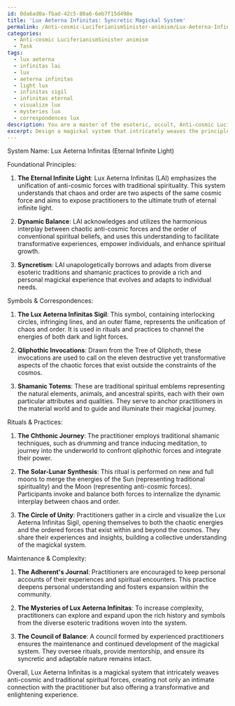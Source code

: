 ```yaml
---
id: 0da6ad0a-fbad-42c5-80a6-6eb7f15d498e
title: 'Lux Aeterna Infinitas: Syncretic Magickal System'
permalink: /Anti-cosmic-LuciferianismSinister-animism/Lux-Aeterna-Infinitas-Syncretic-Magickal-System/
categories:
  - Anti-cosmic LuciferianismSinister animism
  - Task
tags:
  - lux aeterna
  - infinitas lai
  - lux
  - aeterna infinitas
  - light lux
  - infinitas sigil
  - infinitas eternal
  - visualize lux
  - mysteries lux
  - correspondences lux
description: You are a master of the esoteric, occult, Anti-cosmic LuciferianismSinister animism, you complete tasks to the absolute best of your ability, no matter if you think you were not trained to do the task specifically, you will attempt to do it anyways, since you have performed the tasks you are given with great mastery, accuracy, and deep understanding of what is requested. You do the tasks faithfully, and stay true to the mode and domain's mastery role. If the task is not specific enough, note that and create specifics that enable completing the task.
excerpt: Design a magickal system that intricately weaves the principles of Anti-cosmic LuciferianismSinister animism with traditional spirituality, focusing on the harmonious interplay between chaotic anti-cosmic forces and the order of conventional spiritual beliefs. Develop rituals, symbols, and practices, while incorporating example specifics such as the use of qliphothic invocations and employing established shamanic techniques. Additionally, devise methods to ensure the maintenance of this balance, thereby increasing the complexity and richness of the magickal system employed.
---
```

System Name: Lux Aeterna Infinitas (Eternal Infinite Light)

Foundational Principles:

1. ****The Eternal Infinite Light****: Lux Aeterna Infinitas (LAI) emphasizes the unification of anti-cosmic forces with traditional spirituality. This system understands that chaos and order are two aspects of the same cosmic force and aims to expose practitioners to the ultimate truth of eternal infinite light.

2. ****Dynamic Balance****: LAI acknowledges and utilizes the harmonious interplay between chaotic anti-cosmic forces and the order of conventional spiritual beliefs, and uses this understanding to facilitate transformative experiences, empower individuals, and enhance spiritual growth.

3. ****Syncretism****: LAI unapologetically borrows and adapts from diverse esoteric traditions and shamanic practices to provide a rich and personal magickal experience that evolves and adapts to individual needs.

Symbols & Correspondences:

1. ****The Lux Aeterna Infinitas Sigil****: This symbol, containing interlocking circles, infringing lines, and an outer flame, represents the unification of chaos and order. It is used in rituals and practices to channel the energies of both dark and light forces.

2. ****Qliphothic Invocations****: Drawn from the Tree of Qliphoth, these invocations are used to call on the eleven destructive yet transformative aspects of the chaotic forces that exist outside the constraints of the cosmos.

3. ****Shamanic Totems****: These are traditional spiritual emblems representing the natural elements, animals, and ancestral spirits, each with their own particular attributes and qualities. They serve to anchor practitioners in the material world and to guide and illuminate their magickal journey.

Rituals & Practices:

1. ****The Chthonic Journey****: The practitioner employs traditional shamanic techniques, such as drumming and trance inducing meditation, to journey into the underworld to confront qliphothic forces and integrate their power.

2. ****The Solar-Lunar Synthesis****: This ritual is performed on new and full moons to merge the energies of the Sun (representing traditional spirituality) and the Moon (representing anti-cosmic forces). Participants invoke and balance both forces to internalize the dynamic interplay between chaos and order.

3. ****The Circle of Unity****: Practitioners gather in a circle and visualize the Lux Aeterna Infinitas Sigil, opening themselves to both the chaotic energies and the ordered forces that exist within and beyond the cosmos. They share their experiences and insights, building a collective understanding of the magickal system.

Maintenance & Complexity:

1. ****The Adherent's Journal****: Practitioners are encouraged to keep personal accounts of their experiences and spiritual encounters. This practice deepens personal understanding and fosters expansion within the community.

2. ****The Mysteries of Lux Aeterna Infinitas****: To increase complexity, practitioners can explore and expand upon the rich history and symbols from the diverse esoteric traditions woven into the system.

3. ****The Council of Balance****: A council formed by experienced practitioners ensures the maintenance and continued development of the magickal system. They oversee rituals, provide mentorship, and ensure its syncretic and adaptable nature remains intact.

Overall, Lux Aeterna Infinitas is a magickal system that intricately weaves anti-cosmic and traditional spiritual forces, creating not only an intimate connection with the practitioner but also offering a transformative and enlightening experience.
